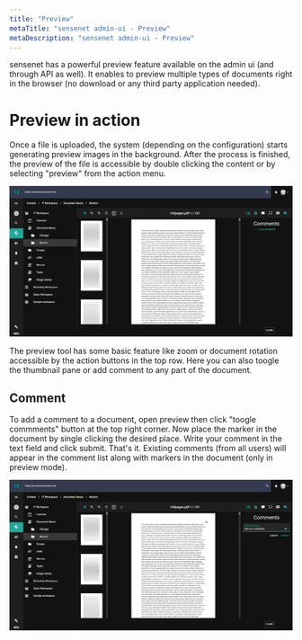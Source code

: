 ```yaml
---
title: "Preview"
metaTitle: "sensenet admin-ui - Preview"
metaDescription: "sensenet admin-ui - Preview"
---
```


sensenet has a powerful preview feature available on the admin ui (and through API as well). It enables to preview multiple types of documents right in the browser (no download or any third party application needed). 

# Preview in action
Once a file is uploaded, the system (depending on the configuration) starts generating preview images in the background. After the process is finished, the preview of the file is accessible by double clicking the content or by selecting "preview" from the action menu.

![preview](/content/guides/img/preview_n.png)

The preview tool has some basic feature like zoom or document rotation accessible by the action buttons in the top row. Here you can also toogle the thumbnail pane or add comment to any part of the document.

## Comment
To add a comment to a document, open preview then click "toogle commments" button at the top right corner.
Now place the marker in the document by single clicking the desired place. Write your comment in the text field and click submit. That's it. Existing comments (from all users) will appear in the comment list along with markers in the document (only in preview mode).

![preview_comment](/content/guides/img/preview_comment.png)
